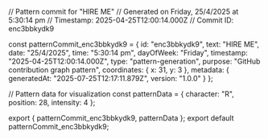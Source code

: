 // Pattern commit for "HIRE ME"
// Generated on Friday, 25/4/2025 at 5:30:14 pm
// Timestamp: 2025-04-25T12:00:14.000Z
// Commit ID: enc3bbkydk9

const patternCommit_enc3bbkydk9 = {
  id: "enc3bbkydk9",
  text: "HIRE ME",
  date: "25/4/2025",
  time: "5:30:14 pm",
  dayOfWeek: "Friday",
  timestamp: "2025-04-25T12:00:14.000Z",
  type: "pattern-generation",
  purpose: "GitHub contribution graph pattern",
  coordinates: {
    x: 31,
    y: 3
  },
  metadata: {
    generatedAt: "2025-07-25T12:17:11.879Z",
    version: "1.0.0"
  }
};

// Pattern data for visualization
const patternData = {
  character: "R",
  position: 28,
  intensity: 4
};

export { patternCommit_enc3bbkydk9, patternData };
export default patternCommit_enc3bbkydk9;
